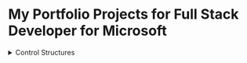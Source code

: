 # My Portfolio Projects for Full Stack Developer for Microsoft

<details>

<summary>Control Structures</summary>

### Step 1: If-Else Statement for Ticket Pricing
You are developing a program for a travel company to determine the ticket price based on the passenger's age. The company offers discounted prices for children and seniors. The rules are: <br>
* Children (under 12) pay half price.
* Adults (12 to 65) pay full price.
* Seniors (over 65) get a 20% discount.

Write a program using an if-else statement to determine which price a passenger will pay. <br>
Steps: <br>
1. Declare a variable int age to store the passenger’s age.
2. Prompt the user to enter their age using Console.WriteLine and capture the input using Console.ReadLine().
3. Use int.Parse() to convert the input string into an integer and store it in the age variable.
4. Write an if-else statement to determine the ticket price:
    * If age < 12, print "Half price ticket."
    * If age is between 12 and 65, print "Full price ticket."
    * Otherwise, print "Senior discount ticket."

### Step 2: Switch Statement for Travel Mode Selection
The travel company offers multiple travel modes: "Bus," "Train," and "Flight." Each mode has a different booking message. Create a program using a switch statement to determine which mode of transportation the user selects. <br>
Steps: <br>
1. Declare a string variable string mode to store the user's travel mode.
2. Prompt the user to select a mode using Console.WriteLine and capture the input using Console.ReadLine().
3. Use a switch statement to determine which message to print:
    * If the user selects "Bus," print "Booking a bus ticket."
    * If the user selects "Train," print "Booking a train ticket."
    * If the user selects "Flight," print "Booking a flight ticket."
    * Include a default case for invalid inputs with the message "Invalid selection. Please choose Bus, Train, or Flight."

</details>
